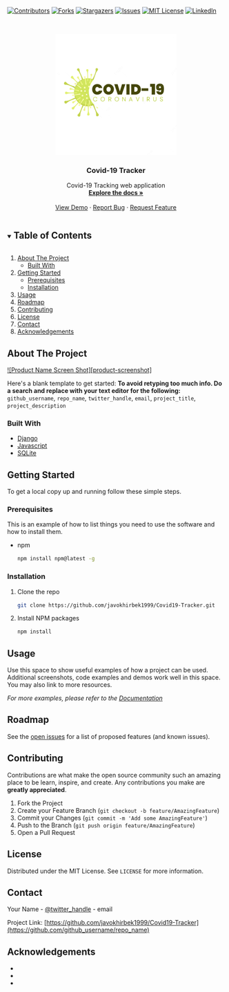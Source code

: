 <!--
*** Thanks for checking out the Best-README-Template. If you have a suggestion
*** that would make this better, please fork the repo and create a pull request
*** or simply open an issue with the tag "enhancement".
*** Thanks again! Now go create something AMAZING! :D
***
***
***
*** To avoid retyping too much info. Do a search and replace for the following:
*** github_username, repo_name, twitter_handle, email, project_title, project_description
-->



<!-- PROJECT SHIELDS -->
<!--
*** I'm using markdown "reference style" links for readability.
*** Reference links are enclosed in brackets [ ] instead of parentheses ( ).
*** See the bottom of this document for the declaration of the reference variables
*** for contributors-url, forks-url, etc. This is an optional, concise syntax you may use.
*** https://www.markdownguide.org/basic-syntax/#reference-style-links
-->
[![Contributors][contributors-shield]][contributors-url]
[![Forks][forks-shield]][forks-url]
[![Stargazers][stars-shield]][stars-url]
[![Issues][issues-shield]][issues-url]
[![MIT License][license-shield]][license-url]
[![LinkedIn][linkedin-shield]][linkedin-url]



<!-- PROJECT LOGO -->
<br />
<p align="center">
  <a href="https://github.com/github_username/repo_name">
    <img src="https://raw.githubusercontent.com/javokhirbek1999/leetcode/main/logo.png" alt="Logo" width="280" height="280">
  </a>

  <h3 align="center">Covid-19 Tracker</h3>

  <p align="center">
    Covid-19 Tracking web application
    <br />
    <a href="https://github.com/javokhirbek1999/Covid19-Tracker"><strong>Explore the docs »</strong></a>
    <br />
    <br />
    <a href="https://github.com/javokhirbek1999/Covid19-Tracker">View Demo</a>
    ·
    <a href="https://github.com/javokhirbek1999/Covid19-Tracker/issues">Report Bug</a>
    ·
    <a href="https://github.com/javokhirbek1999/Covid19-Tracker/issues">Request Feature</a>
  </p>
</p>



<!-- TABLE OF CONTENTS -->
<details open="open">
  <summary><h2 style="display: inline-block">Table of Contents</h2></summary>
  <ol>
    <li>
      <a href="#about-the-project">About The Project</a>
      <ul>
        <li><a href="#built-with">Built With</a></li>
      </ul>
    </li>
    <li>
      <a href="#getting-started">Getting Started</a>
      <ul>
        <li><a href="#prerequisites">Prerequisites</a></li>
        <li><a href="#installation">Installation</a></li>
      </ul>
    </li>
    <li><a href="#usage">Usage</a></li>
    <li><a href="#roadmap">Roadmap</a></li>
    <li><a href="#contributing">Contributing</a></li>
    <li><a href="#license">License</a></li>
    <li><a href="#contact">Contact</a></li>
    <li><a href="#acknowledgements">Acknowledgements</a></li>
  </ol>
</details>



<!-- ABOUT THE PROJECT -->
## About The Project

[![Product Name Screen Shot][product-screenshot]](https://example.com)

Here's a blank template to get started:
**To avoid retyping too much info. Do a search and replace with your text editor for the following:**
`github_username`, `repo_name`, `twitter_handle`, `email`, `project_title`, `project_description`


### Built With

* [Django]()
* [Javascript]()
* [SQLite]()



<!-- GETTING STARTED -->
## Getting Started

To get a local copy up and running follow these simple steps.

### Prerequisites

This is an example of how to list things you need to use the software and how to install them.
* npm
  ```sh
  npm install npm@latest -g
  ```

### Installation

1. Clone the repo
   ```sh
   git clone https://github.com/javokhirbek1999/Covid19-Tracker.git
   ```
2. Install NPM packages
   ```sh
   npm install
   ```



<!-- USAGE EXAMPLES -->
## Usage

Use this space to show useful examples of how a project can be used. Additional screenshots, code examples and demos work well in this space. You may also link to more resources.

_For more examples, please refer to the [Documentation](https://example.com)_



<!-- ROADMAP -->
## Roadmap

See the [open issues](https://github.com/javokhirbek1999/Covid19-Tracker/issues) for a list of proposed features (and known issues).



<!-- CONTRIBUTING -->
## Contributing

Contributions are what make the open source community such an amazing place to be learn, inspire, and create. Any contributions you make are **greatly appreciated**.

1. Fork the Project
2. Create your Feature Branch (`git checkout -b feature/AmazingFeature`)
3. Commit your Changes (`git commit -m 'Add some AmazingFeature'`)
4. Push to the Branch (`git push origin feature/AmazingFeature`)
5. Open a Pull Request



<!-- LICENSE -->
## License

Distributed under the MIT License. See `LICENSE` for more information.



<!-- CONTACT -->
## Contact

Your Name - [@twitter_handle](https://twitter.com/twitter_handle) - email

Project Link: [https://github.com/javokhirbek1999/Covid19-Tracker](https://github.com/github_username/repo_name)



<!-- ACKNOWLEDGEMENTS -->
## Acknowledgements

* []()
* []()
* []()





<!-- MARKDOWN LINKS & IMAGES -->
<!-- https://www.markdownguide.org/basic-syntax/#reference-style-links -->
[contributors-shield]: https://img.shields.io/github/contributors/javokhirbek1999/Covid19-Tracker.svg?style=for-the-badge
[contributors-url]: https://github.com/javokhirbek1999/Covid19-Tracker/graphs/contributors
[forks-shield]: https://img.shields.io/github/forks/javokhirbek1999/Covid19-Tracker.svg?style=for-the-badge
[forks-url]: https://github.com/javokhirbek1999/Covid19-Tracker/network/members
[stars-shield]: https://img.shields.io/github/stars/javokhirbek1999/Covid19-Tracker.svg?style=for-the-badge
[stars-url]: https://github.com/javokhirbek1999/Covid19-Tracker/stargazers
[issues-shield]: https://img.shields.io/github/issues/javokhirbek1999/Covid19-Tracker.svg?style=for-the-badge
[issues-url]: https://github.com/javokhirbek1999/Covid19-Tracker/issues
[license-shield]: https://img.shields.io/github/license/javokhirbek1999/Covid19-Tracker.svg?style=for-the-badge
[license-url]: https://github.com/github_username/repo/blob/master/LICENSE.txt
[linkedin-shield]: https://img.shields.io/badge/-LinkedIn-black.svg?style=for-the-badge&logo=linkedin&colorB=555
[linkedin-url]: https://www.linkedin.com/in/javokhirbek-khaydaraliev-3b40b6182/
